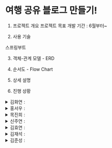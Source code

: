 # 여행 공유 블로그 만들기!

1. 프로젝트 개요
프로젝트 목표 개발 기간 : 6월부터~



2. 사용 기술

스프링부트

3. 객체-관계 모델 - ERD



4. 순서도 - Flow Chart



5. 상세 설명




6. 진행 상황

<details>
<summary>김화연 : </summary>
<div markdown="1">

  

</div>
</details>
<details>
<summary>홍서우 : </summary>
<div markdown="1">

  꼬부기 그만 잠자라
</div>
</details>
<details>
<summary>목진희 : </summary>
<div markdown="1">


</div>
</details>
<details>
<summary>신주연 : </summary>
<div markdown="1">


</div>
</details>
<details>
<summary>김효연 : </summary>
<div markdown="1">


</div>
</details>
<details>
<summary>김재석 : </summary>
<div markdown="1">


</div>
</details>
<details>
<summary>김준성 : </summary>
<div markdown="1">


</div>
</details>
